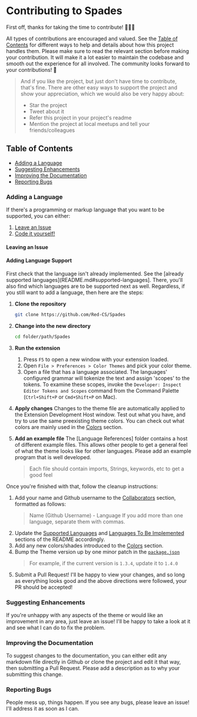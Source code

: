 # Contributing to Spades

First off, thanks for taking the time to contribute! 🖤🤍💜

All types of contributions are encouraged and valued. See the [Table of Contents](#table-of-contents) for different ways to help and details about how this project handles them. Please make sure to read the relevant section before making your contribution. It will make it a lot easier to maintain the codebase and smooth out the experience for all involved. The community looks forward to your contributions! 🎉

> And if you like the project, but just don't have time to contribute, that's fine. There are other easy ways to support the project and show your appreciation, which we would also be very happy about:
>
> - Star the project
> - Tweet about it
> - Refer this project in your project's readme
> - Mention the project at local meetups and tell your friends/colleagues

## Table of Contents

- [Adding a Language](#adding-a-language)
- [Suggesting Enhancements](#suggesting-enhancements)
- [Improving the Documentation](#improving-the-documentation)
- [Reporting Bugs](#reporting-bugs)

### Adding a Language

If there's a programming or markup language that you want to be supported, you can either:

1. [Leave an Issue](#leaving-an-issue)
2. [Code it yourself!](#adding-language-support)

#### Leaving an Issue

#### Adding Language Support

First check that the language isn't already implemented. See the [already supported languages](README.md#supported-languages]. There, you'll also find which languages are to be supported next as well. Regardless, if you still want to add a language, then here are the steps:

1. **Clone the repository**

   ```bash
   git clone https://github.com/Red-CS/Spades
   ```

2. **Change into the new directory**
   ```bash
   cd folder/path/Spades
   ```
3. **Run the extension**
   1. Press `F5` to open a new window with your extension loaded.
   2. Open `File > Preferences > Color Themes` and pick your color theme.
   3. Open a file that has a language associated. The languages' configured grammar will tokenize the text and assign 'scopes' to the tokens. To examine these scopes, invoke the `Developer: Inspect Editor Tokens and Scopes` command from the Command Palette (`Ctrl+Shift+P` or `Cmd+Shift+P` on Mac).
4. **Apply changes**
   Changes to the theme file are automatically applied to the Extension Development Host window. Test out what you have, and try to use the same preexisting theme colors. You can check out what colors are mainly used in the [Colors](README.md#colors) section.
5. **Add an example file**
   The [Language References] folder contains a host of different example files. This allows other people to get a general feel of what the theme looks like for other languages. Please add an example program that is well developed.
   > Each file should contain imports, Strings, keywords, etc to get a good feel

Once you're finished with that, follow the cleanup instructions:

1. Add your name and Github username to the [Collaborators](README.md/#collaborators) section, formatted as follows:
   > Name (Github Username) - Language
   > If you add more than one language, separate them with commas.
2. Update the [Supported Languages](README.md/#supported-languages) and [Languages To Be Implemented](README.md/#languages-to-be-implemented) sections of the README accordingly.
3. Add any new colors/shades introduced to the [Colors](README.md/#colors) section.
4. Bump the Theme version up by one minor patch in the [`package.json`](package.json)
   > For example, if the current version is `1.3.4`, update it to `1.4.0`
5. Submit a Pull Request! I'll be happy to view your changes, and so long as everything looks good and the above directions were followed, your PR should be accepted!

### Suggesting Enhancements

If you're unhappy with any aspects of the theme or would like an improvement in any area, just leave an issue! I'll be happy to take a look at it and see what I can do to fix the problem.

### Improving the Documentation

To suggest changes to the documentation, you can either edit any markdown file directly in Github or clone the project and edit it that way, then submitting a Pull Request. Please add a description as to why your submitting this change.

### Reporting Bugs

People mess up, things happen. If you see any bugs, please leave an issue! I'll address it as soon as I can.
